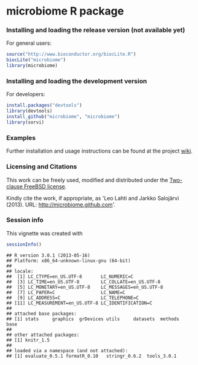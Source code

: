<!--
%\VignetteEngine{knitr}
%\VignetteIndexEntry{An R Markdown Vignette made with knitr}
-->

microbiome R package
===========

### Installing and loading the release version (not available yet)

For general users:


```r
source("http://www.bioconductor.org/biocLite.R")
biocLite("microbiome")
library(microbiome)
```


### Installing and loading the development version

For developers:


```r
install.packages("devtools")
library(devtools)
install_github("microbiome", "microbiome")
library(sorvi)
```


### Examples

Further installation and usage instructions can be found at the
project [wiki](https://github.com/microbiome/microbiome/wiki/). 


### Licensing and Citations

This work can be freely used, modified and distributed under the 
[Two-clause FreeBSD license](http://en.wikipedia.org/wiki/BSD\_licenses).

Kindly cite the work, if appropriate, as 'Leo Lahti and Jarkko Salojärvi (2013). URL: http://microbiome.github.com'. 


### Session info


This vignette was created with


```r
sessionInfo()
```

```
## R version 3.0.1 (2013-05-16)
## Platform: x86_64-unknown-linux-gnu (64-bit)
## 
## locale:
##  [1] LC_CTYPE=en_US.UTF-8       LC_NUMERIC=C              
##  [3] LC_TIME=en_US.UTF-8        LC_COLLATE=en_US.UTF-8    
##  [5] LC_MONETARY=en_US.UTF-8    LC_MESSAGES=en_US.UTF-8   
##  [7] LC_PAPER=C                 LC_NAME=C                 
##  [9] LC_ADDRESS=C               LC_TELEPHONE=C            
## [11] LC_MEASUREMENT=en_US.UTF-8 LC_IDENTIFICATION=C       
## 
## attached base packages:
## [1] stats     graphics  grDevices utils     datasets  methods   base     
## 
## other attached packages:
## [1] knitr_1.5
## 
## loaded via a namespace (and not attached):
## [1] evaluate_0.5.1 formatR_0.10   stringr_0.6.2  tools_3.0.1
```





